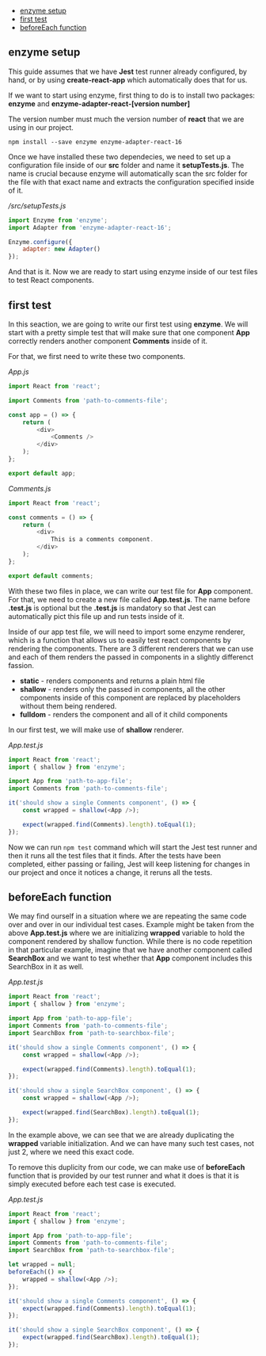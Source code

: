 * [enzyme setup](#enzyme-setup)
* [first test](#first-test)
* [beforeEach function](#beforeEach-function)

## enzyme setup

This guide assumes that we have __Jest__ test runner already configured, by hand, or by using __create-react-app__ which automatically does that for us.

If we want to start using enzyme, first thing to do is to install two packages: __enzyme__ and __enzyme-adapter-react-[version number]__

The version number must much the version number of __react__ that we are using in our project. 
```
npm install --save enzyme enzyme-adapter-react-16
```

Once we have installed these two dependecies, we need to set up a configuration file inside of our __src__ folder and name it __setupTests.js__. The name is crucial because enzyme will automatically scan the src folder for the file with that exact name and extracts the configuration specified inside of it.

*/src/setupTests.js*
```javascript
import Enzyme from 'enzyme';
import Adapter from 'enzyme-adapter-react-16';

Enzyme.configure({
    adapter: new Adapter()
});
```

And that is it. Now we are ready to start using enzyme inside of our test files to test React components.

## first test
In this seaction, we are going to write our first test using __enzyme__. We will start with a pretty simple test that will make sure that one component __App__ correctly renders another component __Comments__ inside of it. 

For that, we first need to write these two components.

*App.js*
```javascript
import React from 'react';

import Comments from 'path-to-comments-file';

const app = () => {
    return (
        <div>
            <Comments />
        </div>
    );
};

export default app;
```

*Comments.js*
```javascript
import React from 'react';

const comments = () => {
    return (
        <div>
            This is a comments component.
        </div>
    );
};

export default comments;
```

With these two files in place, we can write our test file for __App__ component. For that, we need to create a new file called __App.test.js__. The name before __.test.js__ is optional but the __.test.js__ is mandatory so that Jest can automatically pict this file up and run tests inside of it.

Inside of our app test file, we will need to import some enzyme renderer, which is a function that allows us to easily test react components by rendering the components. There are 3 different renderers that we can use and each of them renders the passed in components in a slightly differenct fassion.

* __static__ - renders components and returns a plain html file 
* __shallow__ - renders only the passed in components, all the other components inside of this component are replaced by placeholders without them being rendered.
* __fulldom__ - renders the component and all of it child components

In our first test, we will make use of __shallow__ renderer.

*App.test.js*
```javascript
import React from 'react';
import { shallow } from 'enzyme';

import App from 'path-to-app-file';
import Comments from 'path-to-comments-file';

it('should show a single Comments component', () => {
    const wrapped = shallow(<App />);

    expect(wrapped.find(Comments).length).toEqual(1);
});
```

Now we can run ```npm test``` command which will start the Jest test runner and then it runs all the test files that it finds. After the tests have been completed, either passing or failing, Jest will keep listening for changes in our project and once it notices a change, it reruns all the tests.

## beforeEach function

We may find ourself in a situation where we are repeating the same code over and over in our individual test cases. Example might be taken from the above __App.test.js__ where we are initializing __wrapped__ variable to hold the component rendered by shallow function. While there is no code repetition in that particular example, imagine that we have another component called __SearchBox__ and we want to test whether that __App__ component includes this SearchBox in it as well.

*App.test.js*
```javascript
import React from 'react';
import { shallow } from 'enzyme';

import App from 'path-to-app-file';
import Comments from 'path-to-comments-file';
import SearchBox from 'path-to-searchbox-file';

it('should show a single Comments component', () => {
    const wrapped = shallow(<App />);

    expect(wrapped.find(Comments).length).toEqual(1);
});

it('should show a single SearchBox component', () => {
    const wrapped = shallow(<App />);

    expect(wrapped.find(SearchBox).length).toEqual(1);
});
```

In the example above, we can see that we are already duplicating the __wrapped__ variable initialization. And we can have many such test cases, not just 2, where we need this exact code. 

To remove this duplicity from our code, we can make use of __beforeEach__ function that is provided by our test runner and what it does is that it is simply executed before each test case is executed. 

*App.test.js*
```javascript
import React from 'react';
import { shallow } from 'enzyme';

import App from 'path-to-app-file';
import Comments from 'path-to-comments-file';
import SearchBox from 'path-to-searchbox-file';

let wrapped = null;
beforeEach(() => {
    wrapped = shallow(<App />);    
});

it('should show a single Comments component', () => {
    expect(wrapped.find(Comments).length).toEqual(1);
});

it('should show a single SearchBox component', () => {
    expect(wrapped.find(SearchBox).length).toEqual(1);
});
```

